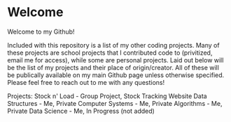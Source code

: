# Welcome
Welcome to my Github!

Included with this repository is a list of my other coding projects. Many of these projects are school projects that I contributed code to (privitized, email me for access), while some are personal projects.
Laid out below will be the list of my projects and their place of origin/creator. All of these will be publically available on my main Github page unless otherwise specified. Please feel free to reach out to me with any questions!

Projects:
Stock n' Load - Group Project, Stock Tracking Website
Data Structures - Me, Private
Computer Systems - Me, Private
Algorithms - Me, Private
Data Science - Me, In Progress (not added)
